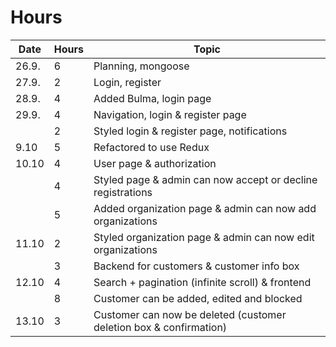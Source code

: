 # Hours

| Date  | Hours | Topic                                                              |
| ----- | ----- | ------------------------------------------------------------------ |
| 26.9. | 6     | Planning, mongoose                                                 |
| 27.9. | 2     | Login, register                                                    |
| 28.9. | 4     | Added Bulma, login page                                            |
| 29.9. | 4     | Navigation, login & register page                                  |
|       | 2     | Styled login & register page, notifications                        |
| 9.10  | 5     | Refactored to use Redux                                            |
| 10.10 | 4     | User page & authorization                                          |
|       | 4     | Styled page & admin can now accept or decline registrations        |
|       | 5     | Added organization page & admin can now add organizations          |
| 11.10 | 2     | Styled organization page & admin can now edit organizations        |
|       | 3     | Backend for customers & customer info box                          |
| 12.10 | 4     | Search + pagination (infinite scroll) & frontend                   |
|       | 8     | Customer can be added, edited and blocked                          |
| 13.10 | 3     | Customer can now be deleted (customer deletion box & confirmation) |
